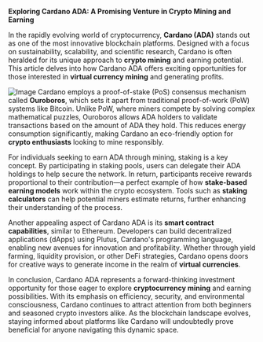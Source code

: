 **Exploring Cardano ADA: A Promising Venture in Crypto Mining and Earning**

In the rapidly evolving world of cryptocurrency, **Cardano (ADA)** stands out as one of the most innovative blockchain platforms. Designed with a focus on sustainability, scalability, and scientific research, Cardano is often heralded for its unique approach to **crypto mining** and earning potential. This article delves into how Cardano ADA offers exciting opportunities for those interested in **virtual currency mining** and generating profits.


![Image](https://github.com/user-attachments/assets/31692037-0104-4703-abd1-696b6a7dd41b)
Cardano employs a proof-of-stake (PoS) consensus mechanism called **Ouroboros**, which sets it apart from traditional proof-of-work (PoW) systems like Bitcoin. Unlike PoW, where miners compete by solving complex mathematical puzzles, Ouroboros allows ADA holders to validate transactions based on the amount of ADA they hold. This reduces energy consumption significantly, making Cardano an eco-friendly option for **crypto enthusiasts** looking to mine responsibly.

For individuals seeking to earn ADA through mining, staking is a key concept. By participating in staking pools, users can delegate their ADA holdings to help secure the network. In return, participants receive rewards proportional to their contribution—a perfect example of how **stake-based earning models** work within the crypto ecosystem. Tools such as **staking calculators** can help potential miners estimate returns, further enhancing their understanding of the process.

Another appealing aspect of Cardano ADA is its **smart contract capabilities**, similar to Ethereum. Developers can build decentralized applications (dApps) using Plutus, Cardano's programming language, enabling new avenues for innovation and profitability. Whether through yield farming, liquidity provision, or other DeFi strategies, Cardano opens doors for creative ways to generate income in the realm of **virtual currencies**.

In conclusion, Cardano ADA represents a forward-thinking investment opportunity for those eager to explore **cryptocurrency mining** and earning possibilities. With its emphasis on efficiency, security, and environmental consciousness, Cardano continues to attract attention from both beginners and seasoned crypto investors alike. As the blockchain landscape evolves, staying informed about platforms like Cardano will undoubtedly prove beneficial for anyone navigating this dynamic space.